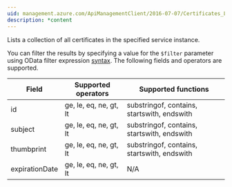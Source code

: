 ```yaml
---
uid: management.azure.com/ApiManagementClient/2016-07-07/Certificates_ListByService
description: *content
---
```

Lists a collection of all certificates in the specified service instance.

You can filter the results by specifying a value for the `$filter` parameter using OData filter expression [syntax](http://docs.oasis-open.org/odata/odata/v4.0/os/part2-url-conventions/odata-v4.0-os-part2-url-conventions.html#_Toc372793792). The following fields and operators are supported.

| Field | Supported operators    | Supported functions|
|-------|------------------------|---------------------------------------------|
| id    | ge, le, eq, ne, gt, lt | substringof, contains, startswith, endswith |
| subject  | ge, le, eq, ne, gt, lt | substringof, contains, startswith, endswith |
| thumbprint  | ge, le, eq, ne, gt, lt | substringof, contains, startswith, endswith |
| expirationDate  | ge, le, eq, ne, gt, lt | N/A |